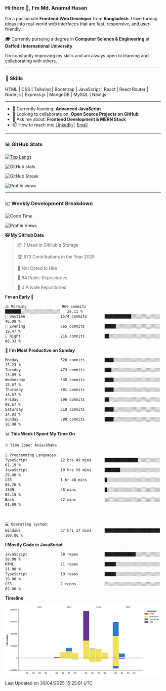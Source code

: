 ### Hi there 👋, I'm Md. Anamul Hasan

I’m a passionate **Frontend Web Developer** from **Bangladesh**. I love turning ideas into real-world web interfaces that are fast, responsive, and user-friendly.

🎓 Currently pursuing a degree in **Computer Science & Engineering** at **Daffodil International University**.

I’m constantly improving my skills and am always open to learning and collaborating with others.

---

### 🚀 Skills
HTML | CSS | Tailwind | Bootstrap | JavaScript | React | React Router | Node.js | Express.js | MongoDB | MySQL | Next.js

---

- 🌱 Currently learning: **Advanced JavaScript**
- 👯 Looking to collaborate on: **Open Source Projects on GitHub**
- 💬 Ask me about: **Frontend Development & MERN Stack**
- 📫 How to reach me: [LinkedIn](#) | [Email](#)

---

### 📊 GitHub Stats

[![Top Langs](https://github-readme-stats.vercel.app/api/top-langs/?username=mdanamulhasan201&layout=compact)](https://github.com/anuraghazra/github-readme-stats)

![GitHub stats](https://github-readme-stats.vercel.app/api?username=mdanamulhasan201&show_icons=true&count_private=true&theme=tokyonight)

![GitHub Streak](https://streak-stats.demolab.com?user=mdanamulhasan201&theme=tokyonight)

![Profile views](https://gpvc.arturio.dev/mdanamulhasan201)

---

### 📈 Weekly Development Breakdown

<!--START_SECTION:waka-->
![Code Time](http://img.shields.io/badge/Code%20Time-40%20hrs%204%20mins-blue)

![Profile Views](http://img.shields.io/badge/Profile%20Views-75-blue)

**🐱 My GitHub Data** 

> 📦 ? Used in GitHub's Storage 
 > 
> 🏆 673 Contributions in the Year 2025
 > 
> 🚫 Not Opted to Hire
 > 
> 📜 64 Public Repositories 
 > 
> 🔑 0 Private Repositories 
 > 
**I'm an Early 🐤** 

```text
🌞 Morning                960 commits         ███████░░░░░░░░░░░░░░░░░░   28.11 % 
🌆 Daytime                1574 commits        ████████████░░░░░░░░░░░░░   46.09 % 
🌃 Evening                665 commits         █████░░░░░░░░░░░░░░░░░░░░   19.47 % 
🌙 Night                  216 commits         ██░░░░░░░░░░░░░░░░░░░░░░░   06.33 % 
```
📅 **I'm Most Productive on Sunday** 

```text
Monday                   520 commits         ████░░░░░░░░░░░░░░░░░░░░░   15.23 % 
Tuesday                  473 commits         ███░░░░░░░░░░░░░░░░░░░░░░   13.85 % 
Wednesday                535 commits         ████░░░░░░░░░░░░░░░░░░░░░   15.67 % 
Thursday                 501 commits         ████░░░░░░░░░░░░░░░░░░░░░   14.67 % 
Friday                   296 commits         ██░░░░░░░░░░░░░░░░░░░░░░░   08.67 % 
Saturday                 510 commits         ████░░░░░░░░░░░░░░░░░░░░░   14.93 % 
Sunday                   580 commits         ████░░░░░░░░░░░░░░░░░░░░░   16.98 % 
```


📊 **This Week I Spent My Time On** 

```text
🕑︎ Time Zone: Asia/Dhaka

💬 Programming Languages: 
TypeScript               22 hrs 49 mins      ███████████████░░░░░░░░░░   61.19 % 
JavaScript               10 hrs 58 mins      ███████░░░░░░░░░░░░░░░░░░   29.46 % 
CSS                      1 hr 46 mins        █░░░░░░░░░░░░░░░░░░░░░░░░   04.76 % 
JSON                     48 mins             █░░░░░░░░░░░░░░░░░░░░░░░░   02.15 % 
Bash                     42 mins             ░░░░░░░░░░░░░░░░░░░░░░░░░   01.89 % 



💻 Operating System: 
Windows                  37 hrs 17 mins      █████████████████████████   100.00 % 
```

**I Mostly Code in JavaScript** 

```text
JavaScript               58 repos            ██████████████░░░░░░░░░░░   58.00 % 
HTML                     21 repos            █████░░░░░░░░░░░░░░░░░░░░   21.00 % 
TypeScript               19 repos            █████░░░░░░░░░░░░░░░░░░░░   19.00 % 
CSS                      2 repos             ░░░░░░░░░░░░░░░░░░░░░░░░░   02.00 % 
```



**Timeline**

![Lines of Code chart](https://raw.githubusercontent.com/mdanamulhasan201/mdanamulhasan201/main/assets/bar_graph.png)


 Last Updated on 30/04/2025 15:25:01 UTC
<!--END_SECTION:waka-->
